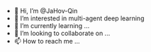 - 👋 Hi, I’m @JaHov-Qin
- 👀 I’m interested in multi-agent deep learning
- 🌱 I’m currently learning ...
- 💞️ I’m looking to collaborate on ...
- 📫 How to reach me ...

<!---
JaHov-Qin/JaHov-Qin is a ✨ special ✨ repository because its `README.md` (this file) appears on your GitHub profile.
You can click the Preview link to take a look at your changes.
--->
